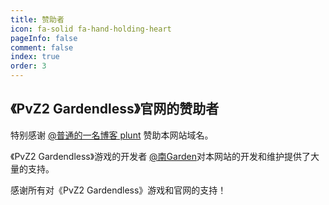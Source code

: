 ```yaml
---
title: 赞助者
icon: fa-solid fa-hand-holding-heart
pageInfo: false
comment: false
index: true
order: 3
---
```


## 《PvZ2 Gardendless》官网的赞助者

特别感谢 <HopeIcon icon="fa-brands fa-bilibili"/> [@普通的一名博客 plunt](https://space.bilibili.com/451272694) 赞助本网站域名。

《PvZ2 Gardendless》游戏的开发者 <HopeIcon icon="fa-brands fa-bilibili"/> [@南Garden](https://space.bilibili.com/355909245)对本网站的开发和维护提供了大量的支持。

感谢所有对《PvZ2 Gardendless》游戏和官网的支持！